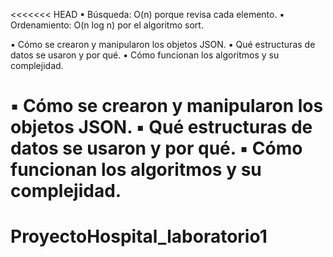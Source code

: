 <<<<<<< HEAD
▪ Búsqueda: O(n) porque revisa cada elemento.
▪ Ordenamiento: O(n log n) por el algoritmo sort.

▪ Cómo se crearon y manipularon los objetos JSON.
▪ Qué estructuras de datos se usaron y por qué.
▪ Cómo funcionan los algoritmos y su complejidad.

▪ Cómo se crearon y manipularon los objetos JSON.
▪ Qué estructuras de datos se usaron y por qué.
▪ Cómo funcionan los algoritmos y su complejidad.
=======
# ProyectoHospital_laboratorio1

